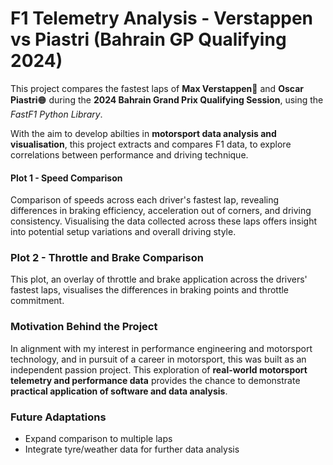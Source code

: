 # F1 Telemetry Analysis - Verstappen vs Piastri (Bahrain GP Qualifying 2024)
This project compares the fastest laps of **Max Verstappen**🔵 and **Oscar Piastri**🟠 during the **2024 Bahrain Grand Prix Qualifying Session**, using the *FastF1 Python Library*.

With the aim to develop abilties in **motorsport data analysis and visualisation**, this project extracts and compares F1 data, to explore correlations between performance and driving technique. 

#### Plot 1 - Speed Comparison
Comparison of speeds across each driver's fastest lap, revealing differences in braking efficiency, acceleration out of corners, and driving consistency. Visualising the data collected across these laps offers insight into potential setup variations and overall driving style.

### Plot 2 - Throttle and Brake Comparison
This plot, an overlay of throttle and brake application across the drivers' fastest laps, visualises the differences in braking points and throttle commitment.

### Motivation Behind the Project
In alignment with my interest in performance engineering and motorsport technology, and in pursuit of a career in motorsport, this was built as an independent passion project. 
This exploration of **real-world motorsport telemetry and performance data** provides the chance to demonstrate **practical application of software and data analysis**.

### Future Adaptations
- Expand comparison to multiple laps
- Integrate tyre/weather data for further data analysis
